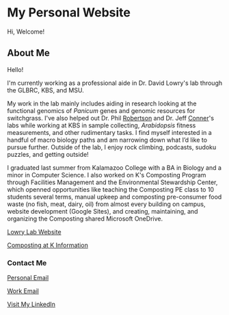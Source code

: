 # My Personal Website

Hi, Welcome!

## About Me

Hello! 

I'm currently working as a professional aide in Dr. David Lowry's lab through the GLBRC, KBS, and MSU.

My work in the lab mainly includes aiding in research looking at the functional genomics of *Panicum* genes and genomic resources for switchgrass. I've also helped out Dr. Phil [Robertson](https://www.kbs.msu.edu/kbs-people/faculty/g-philip-robertson/) and Dr. Jeff [Conner](https://jeffreykconner.com/)'s labs while working at KBS in sample collecting, *Arabidopsis* fitness measurements, and other rudimentary tasks. I find myself interested in a handful of macro biology paths and am narrowing down what I’d like to pursue further. Outside of the lab, I enjoy rock climbing, podcasts, sudoku puzzles, and getting outside!

I graduated last summer from Kalamazoo College with a BA in Biology and a minor in Computer Science. I also worked on K's Composting Program through Facilities Management and the Environmental Stewardship Center, which openned opportunities like teaching the Composting PE class to 10 students several terms, manual upkeep and composting pre-consumer food waste (no fish, meat, dairy, oil) from almost every building on campus, website development (Google Sites), and creating, maintaining, and organizing the Composting shared Microsoft OneDrive.

[Lowry Lab Website](https://davidbryantlowry.wordpress.com/)

[Composting at K Information](https://sustainability.kzoo.edu/composting/)

### Contact Me

[Personal Email](quinnxcollins@gmail.com)

[Work Email](coll1062@msu.edu)

[Visit My LinkedIn](www.linkedin.com/quinn-collins-bb83832aa/)
